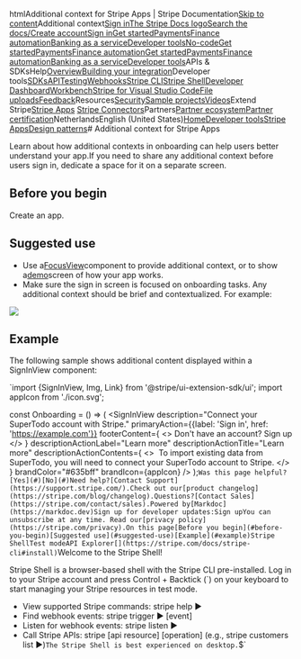 htmlAdditional context for Stripe Apps | Stripe Documentation[Skip to content](#main-content)Additional context[Sign in](https://dashboard.stripe.com/login?redirect=https%3A%2F%2Fdocs.stripe.com%2Fstripe-apps%2Fpatterns%2Fadditional-context)[The Stripe Docs logo](/)[Search the docs/](#)[Create account](https://dashboard.stripe.com/register)[Sign in](https://dashboard.stripe.com/login?redirect=https%3A%2F%2Fdocs.stripe.com%2Fstripe-apps%2Fpatterns%2Fadditional-context)[Get started](/get-started)[Payments](/payments)[Finance automation](/finance-automation)[Banking as a service](/financial-services)[Developer tools](/development)[No-code](/no-code)[Get started](/get-started)[Payments](/payments)[Finance automation](/finance-automation)[](#)[Get started](/get-started)[Payments](/payments)[Finance automation](/finance-automation)[Banking as a service](/financial-services)[Developer tools](/development)[](#)APIs & SDKsHelp[Overview](/docs/development)[Building your integration](#)Developer tools[SDKs](#)[API](#)[Testing](#)[Webhooks](#)[Stripe CLI](#)[Stripe Shell](#)[Developer Dashboard](#)[Workbench](#)[Stripe for Visual Studio Code](/docs/stripe-vscode)[File uploads](/docs/file-upload)[Feedback](/docs/dev-tools-csat)Resources[Security](#)[Sample projects](#)[Videos](#)Extend Stripe[Stripe Apps](#)
[Stripe Connectors](#)Partners[Partner ecosystem](/docs/partners)[Partner certification](/docs/partners/training-and-certification)NetherlandsEnglish (United States)[](#)[](#)[Home](/docs)[Developer tools](/docs/development)[Stripe Apps](/docs/stripe-apps)[Design patterns](/docs/stripe-apps/patterns)# Additional context for Stripe Apps

Learn about how additional contexts in onboarding can help users better understand your app.If you need to share any additional context before users sign in, dedicate a space for it on a separate screen.

## Before you begin

Create an app.

## Suggested use

- Use a[FocusView](/stripe-apps/components/focusview)component to provide additional context, or to show a[demo](/stripe-apps/patterns/demo)screen of how your app works.
- Make sure the sign in screen is focused on onboarding tasks. Any additional context should be brief and contextualized. For example:

![](https://b.stripecdn.com/docs-statics-srv/assets/contextview-wide.05a45f6c9e0e4af6a0e47d783badb9f6.png)

## Example

The following sample shows additional content displayed within a SignInView component:

`import {SignInView, Img, Link} from '@stripe/ui-extension-sdk/ui';
import appIcon from './icon.svg';

const Onboarding = () => (
  <SignInView
    description="Connect your SuperTodo account with Stripe."
    primaryAction={{label: 'Sign in', href: 'https://example.com'}}
    footerContent={
      <>
        Don't have an account? <Link href="https://example.com">Sign up</Link>
      </>
    }
    descriptionActionLabel="Learn more"
    descriptionActionTitle="Learn more"
    descriptionActionContents={
      <>
        <Img href="https://example.com/screenshot.png" />
        To import existing data from SuperTodo, you will need to connect your SuperTodo account to Stripe.
      </>
    }
    brandColor="#635bff"
    brandIcon={appIcon}
  />
);`Was this page helpful?[Yes](#)[No](#)Need help?[Contact Support](https://support.stripe.com/).Check out our[product changelog](https://stripe.com/blog/changelog).Questions?[Contact Sales](https://stripe.com/contact/sales).Powered by[Markdoc](https://markdoc.dev)Sign up for developer updates:Sign upYou can unsubscribe at any time. Read our[privacy policy](https://stripe.com/privacy).On this page[Before you begin](#before-you-begin)[Suggested use](#suggested-use)[Example](#example)Stripe ShellTest modeAPI Explorer[](https://stripe.com/docs/stripe-cli#install)`Welcome to the Stripe Shell!

Stripe Shell is a browser-based shell with the Stripe CLI pre-installed. Log in to your
Stripe account and press Control + Backtick (`) on your keyboard to start managing your Stripe
resources in test mode.

- View supported Stripe commands: stripe help ▶️
- Find webhook events: stripe trigger ▶️ [event]
- Listen for webhook events: stripe listen ▶
- Call Stripe APIs: stripe [api resource] [operation] (e.g., stripe customers list ▶️)`The Stripe Shell is best experienced on desktop.`$`